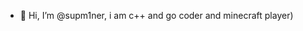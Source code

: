 - 👋 Hi, I’m @supm1ner, i am c++ and go coder and minecraft player)


<!---
supm1ner/supm1ner is a ✨ special ✨ repository because its `README.md` (this file) appears on your GitHub profile.
You can click the Preview link to take a look at your changes.
--->
